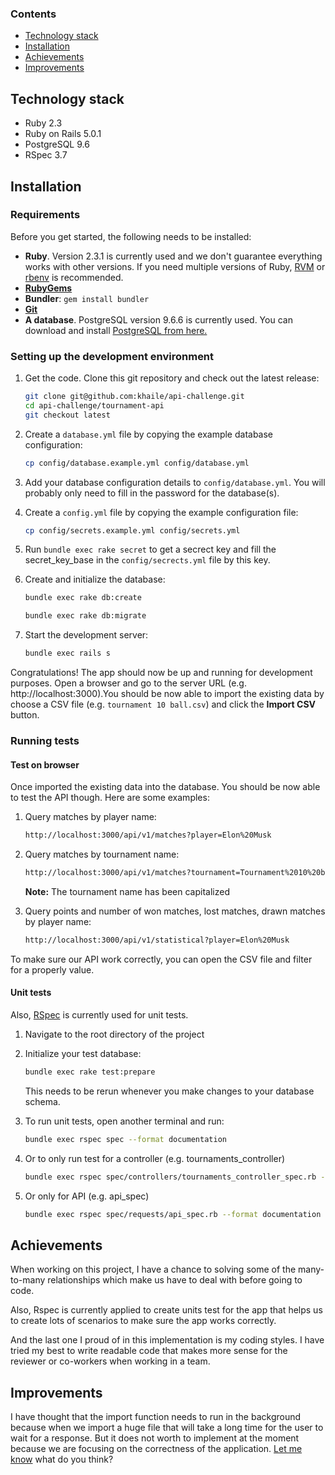 ### Contents

- [Technology stack](#technology-stack)
- [Installation](#installation)
- [Achievements](#achievements)
- [Improvements](#improvements)

## Technology stack

- Ruby 2.3
- Ruby on Rails 5.0.1
- PostgreSQL 9.6
- RSpec 3.7

## Installation

### Requirements

Before you get started, the following needs to be installed:
  * **Ruby**. Version 2.3.1 is currently used and we don't guarantee everything works with other versions. If you need multiple versions of Ruby, [RVM](https://rvm.io//) or [rbenv](https://github.com/rbenv/rbenv) is recommended.
  * [**RubyGems**](http://rubygems.org/)
  * **Bundler**: `gem install bundler`
  * [**Git**](http://help.github.com/git-installation-redirect)
  * **A database**. PostgreSQL version 9.6.6 is currently used. You can download and install [PostgreSQL from here.](https://www.postgresql.org/download/)

### Setting up the development environment

1.  Get the code. Clone this git repository and check out the latest release:

    ```bash
    git clone git@github.com:khaile/api-challenge.git
    cd api-challenge/tournament-api
    git checkout latest
    ```

1.  Create a `database.yml` file by copying the example database configuration:

    ```bash
    cp config/database.example.yml config/database.yml
    ```

1.  Add your database configuration details to `config/database.yml`. You will probably only need to fill in the password for the database(s).

1.  Create a `config.yml` file by copying the example configuration file:

    ```bash
    cp config/secrets.example.yml config/secrets.yml
    ```

1.  Run `bundle exec rake secret` to get a secrect key and fill the secret_key_base in the `config/secrects.yml` file by this key.

1.  Create and initialize the database:

    ```bash
    bundle exec rake db:create
    ```

    ```bash
    bundle exec rake db:migrate
    ```

1.  Start the development server:

    ```bash
    bundle exec rails s
    ```


Congratulations! The app should now be up and running for development purposes. Open a browser and go to the server URL (e.g. http://localhost:3000).You should be now able to import the existing data by choose a CSV file (e.g. `tournament 10 ball.csv`) and click the **Import CSV** button.


### Running tests

#### Test on browser
Once imported the existing data into the database. You should be now able to test the API though. Here are some examples:
1.  Query matches by player name:

    ```bash
    http://localhost:3000/api/v1/matches?player=Elon%20Musk
    ```

1.  Query matches by tournament name:

    ```bash
    http://localhost:3000/api/v1/matches?tournament=Tournament%2010%20ball
    ```

    **Note:** The tournament name has been capitalized

1.  Query points and number of won matches, lost matches, drawn matches by player name:

    ```bash
    http://localhost:3000/api/v1/statistical?player=Elon%20Musk
    ```

To make sure our API work correctly, you can open the CSV file and filter for a properly value.

#### Unit tests

Also, [RSpec](http://rspec.info/) is currently used for unit tests.

1.  Navigate to the root directory of the project

1.  Initialize your test database:

    ```bash
    bundle exec rake test:prepare
    ```

    This needs to be rerun whenever you make changes to your database schema.

1.  To run unit tests, open another terminal and run:

    ```bash
    bundle exec rspec spec --format documentation
    ```

1. Or to only run test for a controller (e.g. tournaments_controller)
    ```bash
    bundle exec rspec spec/controllers/tournaments_controller_spec.rb --format documentation
    ```

1. Or only for API (e.g. api_spec)
    ```bash
    bundle exec rspec spec/requests/api_spec.rb --format documentation
    ```

## Achievements

When working on this project, I have a chance to solving some of the many-to-many relationships which make us have to deal with before going to code.

Also, Rspec is currently applied to create units test for the app that helps us to create lots of scenarios to make sure the app works correctly.

And the last one I proud of in this implementation is my coding styles. I have tried my best to write readable code that makes more sense for the reviewer or co-workers when working in a team.

## Improvements

I have thought that the import function needs to run in the background because when we import a huge file that will take a long time for the user to wait for a response. But it does not worth to implement at the moment because we are focusing on the correctness of the application. [Let me know](mailto:khaile.to@gmail.com) what do you think?